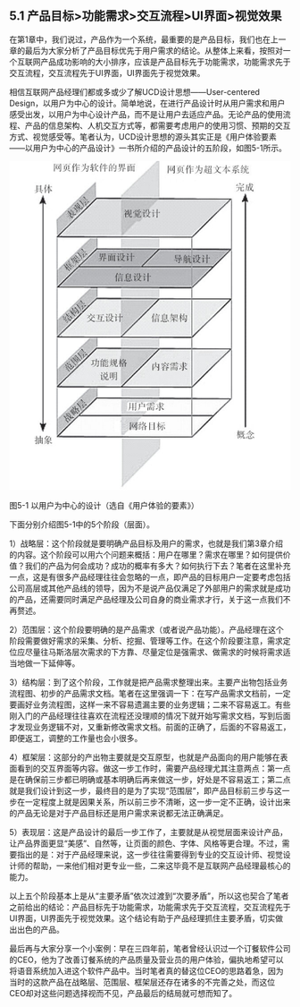 ## 5.1 产品目标>功能需求>交互流程>UI界面>视觉效果

在第1章中，我们说过，产品作为一个系统，最重要的是产品目标，我们也在上一章的最后为大家分析了产品目标优先于用户需求的结论。从整体上来看，按照对一个互联网产品成功影响的大小排序，应该是产品目标先于功能需求，功能需求先于交互流程，交互流程先于UI界面，UI界面先于视觉效果。

相信互联网产品经理们都或多或少了解UCD设计思想——User-centered Design，以用户为中心的设计。简单地说，在进行产品设计时从用户需求和用户感受出发，以用户为中心设计产品，而不是让用户去适应产品。无论产品的使用流程、产品的信息架构、人机交互方式等，都需要考虑用户的使用习惯、预期的交互方式、视觉感受等。笔者认为，UCD设计思想的源头其实正是《用户体验要素——以用户为中心的产品设计》一书所介绍的产品设计的五阶段，如图5-1所示。

![](images/image01463_jpeg)

图5-1 以用户为中心的设计（选自《用户体验的要素》）

下面分别介绍图5-1中的5个阶段（层面）。

1）战略层：这个阶段就是要明确产品目标及用户的需求，也就是我们第3章介绍的内容。这个阶段可以用六个问题来概括：用户在哪里？需求在哪里？如何提供价值？我们的产品为何会成功？成功的概率有多大？如何执行下去？笔者在这里补充一点，这是有很多产品经理往往会忽略的一点，即产品的目标用户一定要考虑包括公司高层或其他产品线的领导，因为不是说产品仅满足了外部用户的需求就是成功的产品，还需要同时满足产品经理及公司自身的商业需求才行，关于这一点我们不再赘述。

2）范围层：这个阶段要明确的是产品需求（或者说产品功能）。产品经理在这个阶段需要做好需求的采集、分析、挖掘、管理等工作。在这个阶段要注意，需求定位应尽量往马斯洛层次需求的下方靠、尽量定位是强需求、做需求的时候将需求适当地做一下延伸等。

3）结构层：到了这个阶段，工作就是把产品需求整理出来。主要产出物包括业务流程图、初步的产品需求文档。笔者在这里强调一下：在写产品需求文档前，一定要画好业务流程图，这样一来不容易遗漏主要的业务逻辑；二来不容易返工。有些刚入门的产品经理往往喜欢在流程还没理顺的情况下就开始写需求文档，写到后面才发现业务逻辑不对，又重新修改需求文档。前面的正确了，后面的不容易返工，即便返工，调整的工作量也会小很多。

4）框架层：这部分的产出物主要就是交互原型，也就是产品面向的用户能够在表面看到的交互界面等内容。做这一步工作时，需要产品经理尤其注意两点：第一点是在确保前三步都已明确或基本明确后再来做这一步，好处是不容易返工；第二点就是我们设计到这一步，最终目的是为了实现“范围层”，即产品目标前三步与这一步在一定程度上就是因果关系，所以前三步不清晰，这一步一定不正确，设计出来的产品无论是对于产品目标还是用户需求来说都无法正确满足。

5）表现层：这是产品设计的最后一步工作了，主要就是从视觉层面来设计产品，让产品界面更显“美感”、自然等，让页面的颜色、字体、风格等更合理。不过，需要指出的是：对于产品经理来说，这一步往往需要得到专业的交互设计师、视觉设计师的帮助，一来他们相对更专业一些，二来这毕竟不是互联网产品经理最核心的能力。

以上五个阶段基本上是从“主要矛盾”依次过渡到“次要矛盾”，所以这也契合了笔者之前给出的结论：产品目标先于功能需求，功能需求先于交互流程，交互流程先于UI界面，UI界面先于视觉效果。这个结论有助于产品经理抓住主要矛盾，切实做出出色的产品。

最后再与大家分享一个小案例：早在三四年前，笔者曾经认识过一个订餐软件公司的CEO，他为了改善订餐系统的产品质量及营业员的用户体验，偏执地希望可以将语音系统加入进这个软件产品中。当时笔者真的替这位CEO的思路着急，因为当时的这款产品在战略层、范围层、框架层还存在诸多的不完善之处，而这位CEO却对这些问题选择视而不见，产品最后的结局就可想而知了。
